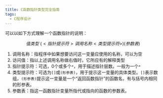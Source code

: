 ```yaml
---
title: C函数指针类型完全指南
tags: 
  - C程序设计
---
```


可以以如下方式理解一个函数指针的说明：

$$ 值类型\ (<指针提示符>调用名称<类型提示符>)(参数表) $$

1. 调用名称：指程序中如果想要访问这一变量应使用的名称，可以为空
2. 访问值：指以上述调用名称做右值时，它所应有的解释类型
3. 指针提示符：可选，0个或多个`*`，用于描述指针层数。一般为一个`*`
4. 类型提示符：可选为`[]`或`(形参表)`，用于提示这一变量的具体类型。`[]`表示数组，`(形参表)`提示这一变量是一个“返回函数指针”的函数名，有与括号内相同的形参表。
5. 参数表：指这一函数指针变量所指代或指向的函数的参数表。